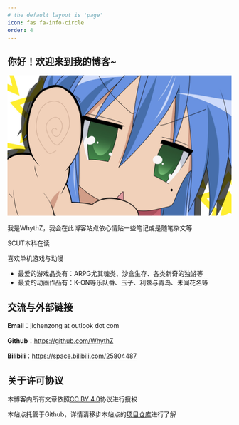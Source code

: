 ```yaml
---
# the default layout is 'page'
icon: fas fa-info-circle
order: 4
---
```


<!-- > Add Markdown syntax content to file `_tabs/about.md`{: .filepath } and it will show up on this page.
{: .prompt-tip } -->

## 你好！欢迎来到我的博客~
![KonataIzumi.jpg](/assets/img/KonataIzumi.jpg)

我是WhythZ，我会在此博客站点依心情贴一些笔记或是随笔杂文等

SCUT本科在读

喜欢单机游戏与动漫
- 最爱的游戏品类有：ARPG尤其魂类、沙盒生存、各类新奇的独游等
- 最爱的动画作品有：K-ON等乐队番、玉子、利兹与青鸟、未闻花名等

## 交流与外部链接

**Email**：jichenzong at outlook dot com

**Github**：<https://github.com/WhythZ>

**Bilibili**：<https://space.bilibili.com/25804487>

## 关于许可协议
本博客内所有文章依照[CC BY 4.0](https://creativecommons.org/licenses/by/4.0/)协议进行授权

本站点托管于Github，详情请移步本站点的[项目仓库](https://github.com/WhythZ/whythz.github.io)进行了解